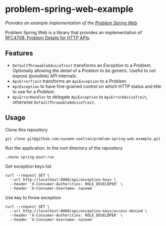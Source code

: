 # problem-spring-web-example

_Provides an example implementation of the [Problem Spring Web](https://github.com/zalando/problem-spring-web)_

Problem Spring Web is a library that provides an implementation of [RFC4708: Problem Details for HTTP APIs](https://datatracker.ietf.org/doc/html/rfc7807). 

## Features

* `DefaultThrowableAdviceTrait` transforms an _Exception_ to a _Problem_. Optionally allowing the _detail_ of a _Problem_ to be generic. Useful to not expose (possible) API internals.
* `ApiErrorTrait` transforms an `ApiException` to a _Problem_.
* `ApiException` to have fine-grained control on which HTTP status and title to use for a _Problem_.
* `ApiErrorHandler` to delegate `ApiException` to `ApiErrorAdviceTrait`, otherwise `DefaultThrowableAdviceTrait`.

## Usage

Clone this repository

```shell
git clone git@github.com:nazeem-soeltan/problem-spring-web-example.git
```

Run the application. In the root directory of the repository

```shell
./mvnw spring-boot:run
```

Get exception keys list

```shell
curl --request GET \
  --url http://localhost:8080/api/exception-keys \
  --header 'X-Consumer-Authorities: ROLE_DEVELOPER' \
  --header 'X-Consumer-Username: nazeem'
```

Use key to throw exception

```shell
curl --request GET \
  --url http://localhost:8080/api/exception-keys/access-denied \
  --header 'X-Consumer-Authorities: ROLE_DEVELOPER' \
  --header 'X-Consumer-Username: nazeem'
```

